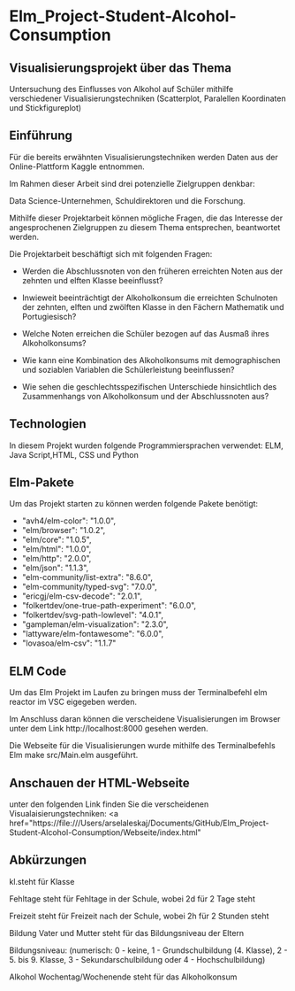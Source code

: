 # Elm_Project-Student-Alcohol-Consumption
## Visualisierungsprojekt über das Thema
Untersuchung des Einflusses von Alkohol auf Schüler mithilfe verschiedener Visualisierungstechniken (Scatterplot, Paralellen Koordinaten und Stickfigureplot)
## Einführung 
Für die bereits erwähnten Visualisierungstechniken werden Daten aus der Online-Plattform Kaggle  entnommen.

Im Rahmen dieser Arbeit sind drei potenzielle Zielgruppen denkbar: 

Data Science-Unternehmen, Schuldirektoren und die Forschung.

Mithilfe dieser Projektarbeit können mögliche Fragen, die das Interesse der angesprochenen Zielgruppen zu diesem Thema entsprechen, beantwortet werden.

Die Projektarbeit beschäftigt sich mit folgenden Fragen: 

- Werden die Abschlussnoten von den früheren erreichten Noten aus der zehnten und elften Klasse beeinflusst?

- Inwieweit beeinträchtigt der Alkoholkonsum die erreichten Schulnoten der zehnten, elften und zwölften Klasse in den Fächern Mathematik und Portugiesisch?

- Welche Noten erreichen die Schüler bezogen auf das Ausmaß ihres Alkoholkonsums? 

- Wie kann eine Kombination des Alkoholkonsums mit demographischen und soziablen Variablen die Schülerleistung beeinflussen? 

- Wie sehen die geschlechtsspezifischen Unterschiede hinsichtlich des Zusammenhangs von Alkoholkonsum und der Abschlussnoten aus?

## Technologien
In diesem Projekt wurden folgende Programmiersprachen verwendet: ELM, Java Script,HTML, CSS und Python
## Elm-Pakete 
Um das Projekt starten zu können werden folgende Pakete benötigt: 
- "avh4/elm-color": "1.0.0",
- "elm/browser": "1.0.2",
- "elm/core": "1.0.5",
- "elm/html": "1.0.0",
- "elm/http": "2.0.0",
- "elm/json": "1.1.3",
- "elm-community/list-extra": "8.6.0",
- "elm-community/typed-svg": "7.0.0",
- "ericgj/elm-csv-decode": "2.0.1",
- "folkertdev/one-true-path-experiment": "6.0.0",
- "folkertdev/svg-path-lowlevel": "4.0.1",
- "gampleman/elm-visualization": "2.3.0",
- "lattyware/elm-fontawesome": "6.0.0",
- "lovasoa/elm-csv": "1.1.7"

## ELM Code

Um das Elm Projekt im Laufen zu bringen muss der Terminalbefehl elm reactor im VSC eigegeben werden. 

Im Anschluss daran können die verscheidene Visualisierungen im Browser unter dem Link http://localhost:8000 gesehen werden.

Die Webseite für die Visualisierungen wurde mithilfe des Terminalbefehls Elm make src/Main.elm ausgeführt.

## Anschauen der HTML-Webseite

unter den folgenden Link finden Sie die verscheidenen Visualaisierungstechniken: 
<a href="https://file:///Users/arselaleskaj/Documents/GitHub/Elm_Project-Student-Alcohol-Consumption/Webseite/index.html"</a>

## Abkürzungen

kl.steht für Klasse

Fehltage steht für Fehltage in der Schule, wobei 2d für 2 Tage steht

Freizeit steht für Freizeit nach der Schule, wobei 2h für 2 Stunden steht

Bildung Vater und Mutter steht für das Bildungsniveau der Eltern

Bildungsniveau: (numerisch: 0 - keine, 1 - Grundschulbildung (4. Klasse), 2 - 5. bis 9. Klasse, 3 - Sekundarschulbildung oder 4 - Hochschulbildung)

Alkohol Wochentag/Wochenende steht für das Alkoholkonsum


